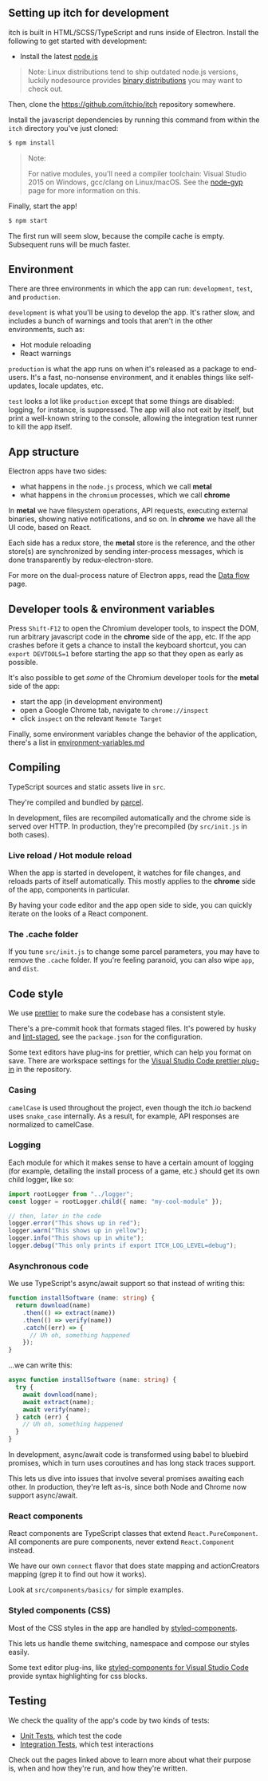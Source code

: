
## Setting up itch for development

itch is built in HTML/SCSS/TypeScript and runs inside of Electron. Install the
following to get started with development:

* Install the latest [node.js][]

[node.js]: https://nodejs.org/

> Note:
> Linux distributions tend to ship outdated node.js versions,
> luckily nodesource provides [binary distributions](https://github.com/nodesource/distributions/)
> you may want to check out.

Then, clone the <https://github.com/itchio/itch> repository somewhere.

Install the javascript dependencies by running this command from
within the `itch` directory you've just cloned:

```bash
$ npm install
```

> Note:
>
> For native modules, you'll need a compiler toolchain: Visual Studio 2015 on Windows, gcc/clang on Linux/macOS. See the [node-gyp](https://github.com/nodejs/node-gyp) page for
> more information on this.

Finally, start the app!

```bash
$ npm start
```

The first run will seem slow, because the compile cache is empty. Subsequent runs
will be much faster.

## Environment

There are three environments in which the app can run: `development`,
`test`, and `production`.

`development` is what you'll be using to develop the app. It's rather slow,
and includes a bunch of warnings and tools that aren't in the other environments,
such as:

  * Hot module reloading  
  * React warnings

`production` is what the app runs on when it's released as a package to end-users.
It's a fast, no-nonsense environment, and it enables things like self-updates, 
locale updates, etc.

`test` looks a lot like `production` except that some things are disabled: logging,
for instance, is suppressed. The app will also not exit by itself, but print
a well-known string to the console, allowing the integration test runner to kill the
app itself.

## App structure

Electron apps have two sides:

  * what happens in the `node.js` process, which we call **metal**
  * what happens in the `chromium` processes, which we call **chrome**

In **metal** we have filesystem operations, API requests, executing external
binaries, showing native notifications, and so on. In **chrome** we have all
the UI code, based on React.

Each side has a redux store, the **metal** store is the reference, and the
other store(s) are synchronized by sending inter-process messages, which
is done transparently by redux-electron-store.

For more on the dual-process nature of Electron apps, read the [Data flow](data-flow.md) page.

## Developer tools & environment variables

Press `Shift-F12` to open the Chromium developer tools, to inspect the DOM,
run arbitrary javascript code in the **chrome** side of the app, etc. If
the app crashes before it gets a chance to install the keyboard shortcut,
you can `export DEVTOOLS=1` before starting the app so that they open as
early as possible.

It's also possible to get *some* of the Chromium developer tools for the **metal**
side of the app:

  * start the app (in development environment)
  * open a Google Chrome tab, navigate to `chrome://inspect`
  * click `inspect` on the relevant `Remote Target`

Finally, some environment variables change the behavior of the application, there's a list in [environment-variables.md](environment-variables.md)

## Compiling

TypeScript sources and static assets live in `src`.

They're compiled and bundled by [parcel](https://parceljs.org/).

In development, files are recompiled automatically and the chrome side
is served over HTTP. In production, they're precompiled (by `src/init.js` in both cases).

### Live reload / Hot module reload

When the app is started in developent, it watches for file changes, and reloads
parts of itself automatically. This mostly applies to the **chrome** side of the app,
components in particular.

By having your code editor and the app open side to side, you can quickly iterate
on the looks of a React component.

### The .cache folder

If you tune `src/init.js` to change some parcel parameters, you may have to remove
the `.cache` folder. If you're feeling paranoid, you can also wipe `app`, and `dist`.

## Code style

We use [prettier](https://www.npmjs.com/package/prettier) to make sure the
codebase has a consistent style.

There's a pre-commit hook that formats staged files. It's powered by husky
and [lint-staged](https://github.com/okonet/lint-staged), see the `package.json`
for the configuration.

Some text editors have plug-ins for prettier, which can help you format
on save. There are workspace settings for the [Visual Studio Code prettier plug-in](https://marketplace.visualstudio.com/items?itemName=esbenp.prettier-vscode) in the repository.

### Casing

`camelCase` is used throughout the project, even though the itch.io
backend uses `snake_case` internally. As a result, for example,
API responses are normalized to camelCase.

### Logging

Each module for which it makes sense to have a certain amount of logging
(for example, detailing the install process of a game, etc.) should get its
own child logger, like so:

```typescript
import rootLogger from "../logger";
const logger = rootLogger.child({ name: "my-cool-module" });

// then, later in the code
logger.error("This shows up in red");
logger.warn("This shows up in yellow");
logger.info("This shows up in white");
logger.debug("This only prints if export ITCH_LOG_LEVEL=debug");
```

### Asynchronous code

We use TypeScript's async/await support so that instead of writing this:

```typescript
function installSoftware (name: string) {
  return download(name)
    .then(() => extract(name))
    .then(() => verify(name))
    .catch((err) => {
      // Uh oh, something happened
    });
}
```

...we can write this:

```typescript
async function installSoftware (name: string) {
  try {
    await download(name);
    await extract(name);
    await verify(name);
  } catch (err) {
    // Uh oh, something happened
  }
}
```

In development, async/await code is transformed using babel to bluebird promises,
which in turn uses coroutines and has long stack traces support.

This lets us dive into issues that involve several promises awaiting each
other. In production, they're left as-is, since both Node and Chrome now
support async/await.

### React components

React components are TypeScript classes that extend `React.PureComponent`. All
components are pure components, never extend `React.Component` instead.

We have our own `connect` flavor that does state mapping and actionCreators mapping
(grep it to find out how it works).

Look at `src/components/basics/` for simple examples.

### Styled components (CSS)

Most of the CSS styles in the app are handled by [styled-components](https://github.com/styled-components/styled-components).

This lets us handle theme switching, namespace and compose our styles easily.

Some text editor plug-ins, like [styled-components for Visual Studio
Code][vscode-styled-components] provide syntax highlighting for css blocks.

[vscode-styled-components]: https://marketplace.visualstudio.com/items?itemName=jpoissonnier.vscode-styled-components

## Testing

We check the quality of the app's code by two kinds of tests:

  * [Unit Tests](unit-tests.md), which test the code
  * [Integration Tests](integration-tests.md), which test interactions

Check out the pages linked above to learn more about what their purpose
is, when and how they're run, and how they're written.
